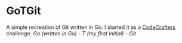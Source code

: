 # GoTGit

A simple recreation of Git written in Go. I started it as a [CodeCrafters](https://codecrafters.io/) challenge. *Go (written in Go) - T (my first initial) - Git*
